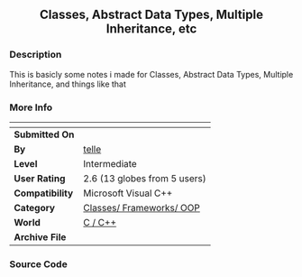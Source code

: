 ﻿<div align="center">

## Classes, Abstract Data Types, Multiple Inheritance, etc


</div>

### Description

This is basicly some notes i made for Classes, Abstract Data Types, Multiple Inheritance, and things like that
 
### More Info
 


<span>             |<span>
---                |---
**Submitted On**   |
**By**             |[telle](https://github.com/Planet-Source-Code/PSCIndex/blob/master/ByAuthor/telle.md)
**Level**          |Intermediate
**User Rating**    |2.6 (13 globes from 5 users)
**Compatibility**  |Microsoft Visual C\+\+
**Category**       |[Classes/ Frameworks/ OOP](https://github.com/Planet-Source-Code/PSCIndex/blob/master/ByCategory/classes-frameworks-oop__3-31.md)
**World**          |[C / C\+\+](https://github.com/Planet-Source-Code/PSCIndex/blob/master/ByWorld/c-c.md)
**Archive File**   |[](https://github.com/Planet-Source-Code/telle-classes-abstract-data-types-multiple-inheritance-etc__3-3191/archive/master.zip)





### Source Code

<head><title>Classes</title>
<style>
<!--
 /* Font Definitions */
 @font-face
	{font-family:"MS Mincho";
	panose-1:2 2 6 9 4 2 5 8 3 4;
	mso-font-alt:"\FF2D\FF33 \660E\671D";
	mso-font-charset:128;
	mso-generic-font-family:modern;
	mso-font-pitch:fixed;
	mso-font-signature:-1610612033 1757936891 16 0 131231 0;}
@font-face
	{font-family:Century;
	panose-1:2 4 6 4 5 5 5 2 3 4;
	mso-font-charset:0;
	mso-generic-font-family:roman;
	mso-font-pitch:variable;
	mso-font-signature:647 0 0 0 159 0;}
@font-face
	{font-family:"\@MS Mincho";
	panose-1:2 2 6 9 4 2 5 8 3 4;
	mso-font-charset:128;
	mso-generic-font-family:modern;
	mso-font-pitch:fixed;
	mso-font-signature:-1610612033 1757936891 16 0 131231 0;}
 /* Style Definitions */
 p.MsoNormal, li.MsoNormal, div.MsoNormal
	{mso-style-parent:"";
	margin:0mm;
	margin-bottom:.0001pt;
	text-align:justify;
	text-justify:inter-ideograph;
	mso-pagination:none;
	font-size:10.5pt;
	mso-bidi-font-size:12.0pt;
	font-family:Century;
	mso-fareast-font-family:"MS Mincho";
	mso-bidi-font-family:"Times New Roman";
	mso-font-kerning:1.0pt;}
span.SpellE
	{mso-style-name:"";
	mso-spl-e:yes;}
span.GramE
	{mso-style-name:"";
	mso-gram-e:yes;}
 /* Page Definitions */
 @page
	{mso-page-border-surround-header:no;
	mso-page-border-surround-footer:no;}
@page Section1
	{size:595.3pt 841.9pt;
	margin:99.25pt 30.0mm 30.0mm 30.0mm;
	mso-header-margin:36.0pt;
	mso-footer-margin:36.0pt;
	mso-paper-source:0;
	layout-grid:18.0pt;}
div.Section1
	{page:Section1;}
-->
</style>
<!--[if gte mso 10]>
<style>
 /* Style Definitions */
 table.MsoNormalTable
	{mso-style-name:"Table Normal";
	mso-tstyle-rowband-size:0;
	mso-tstyle-colband-size:0;
	mso-style-noshow:yes;
	mso-style-parent:"";
	mso-padding-alt:0mm 5.4pt 0mm 5.4pt;
	mso-para-margin:0mm;
	mso-para-margin-bottom:.0001pt;
	mso-pagination:widow-orphan;
	font-size:10.0pt;
	font-family:Century;}
</style>
<body lang=JA style='tab-interval:42.0pt;text-justify-trim:punctuation'>
<div class=Section1 style='layout-grid:18.0pt'>
<p class=MsoNormal><b><u><span lang=EN-US>Classes<o:p></o:p></span></u></b></p>
<p class=MsoNormal><span lang=EN-US>With classes, everything is <i>private</i>,
unless specified otherwise (Using the <b>public:</b> statement). When I say ‘<i>private’</i>,
I mean everything declared under <i>private</i> is not seen by the programmer. <i>Public</i>
declarations are seen by the programmer. Now, you should know that every time a
class is created, a new <i>instance</i> is created. Within a class’s block
scope you declare functions/constructor/deconstructor. It is not recommended to
implant the code of functions for the class directly into the class, but by
using the <b>inline</b> keyword. To define a function outside of a class’s
block scope you use this format:</span></p>
<p class=MsoNormal><span lang=EN-US><o:p> </o:p></span></p>
<p class=MsoNormal><i><span lang=EN-US>Class_Name</span></i><b><span
lang=EN-US>::</span></b><i><span lang=EN-US>Function_Name</span></i><span
lang=EN-US>(<b>arguments</b>) { <i>//function code</i> }</span></p>
<p class=MsoNormal><span lang=EN-US><o:p> </o:p></span></p>
<p class=MsoNormal><span lang=EN-US>Now, there may come a time when you want a
variable value to be the same through all the instances of the class, or you
may just want to share the variable value through all the instances (for
example, you might want to have a count of all the instances of a class). In
order to do this, you use the <b>static</b> keyword. The format is as follows:</span></p>
<p class=MsoNormal><span lang=EN-US><o:p> </o:p></span></p>
<p class=MsoNormal><span lang=EN-US>Static Variable_Type Variable_Name;</span></p>
<p class=MsoNormal><span lang=EN-US><o:p> </o:p></span></p>
<p class=MsoNormal><span lang=EN-US>Here is an example that shows the use of a
static variable in a class:</span></p>
<p class=MsoNormal><span lang=EN-US><o:p> </o:p></span></p>
<p class=MsoNormal><i><span lang=EN-US>class STClass<o:p></o:p></span></i></p>
<p class=MsoNormal><i><span lang=EN-US>{<o:p></o:p></span></i></p>
<p class=MsoNormal><i><span lang=EN-US>int x; //private declaration<o:p></o:p></span></i></p>
<p class=MsoNormal><i><span lang=EN-US>int y; //private declaration<o:p></o:p></span></i></p>
<p class=MsoNormal><i><span lang=EN-US>static int count; //static declaration,
private<o:p></o:p></span></i></p>
<p class=MsoNormal><i><span lang=EN-US>inline counts()<o:p></o:p></span></i></p>
<p class=MsoNormal><i><span lang=EN-US>{<o:p></o:p></span></i></p>
<p class=MsoNormal><i><span lang=EN-US>count++;<o:p></o:p></span></i></p>
<p class=MsoNormal><i><span lang=EN-US>}<o:p></o:p></span></i></p>
<p class=MsoNormal><span lang=EN-US><o:p> </o:p></span></p>
<p class=MsoNormal><span lang=EN-US>STClass St1;</span></p>
<p class=MsoNormal><span lang=EN-US>STClass St2;</span></p>
<p class=MsoNormal><span lang=EN-US><o:p> </o:p></span></p>
<p class=MsoNormal><span lang=EN-US>Basically, count is going to equal 2.</span></p>
<p class=MsoNormal><span lang=EN-US><o:p> </o:p></span></p>
<p class=MsoNormal><b><span lang=EN-US>Function Polymorphism </span></b><span
lang=EN-US>in Classes</span></p>
<p class=MsoNormal><span lang=EN-US>Polymorphism pretty much means many forms,
and thus, function polymorphism means many forms of a function.</span></p>
<p class=MsoNormal><span lang=EN-US>Function Polymorphism is there pretty much
for the user to decide which function they want to use. Now, you should know,
this really isn’t different from Function Overloading, which will be explained
later on.</span></p>
<p class=MsoNormal><span lang=EN-US><o:p> </o:p></span></p>
<p class=MsoNormal><b><span lang=EN-US>Abstract Data Type<o:p></o:p></span></b></p>
<p class=MsoNormal><span lang=EN-US>Abstract Data Type’s require a pure
function, or a NULL function. A format for an ADT is as follows:</span></p>
<p class=MsoNormal><span lang=EN-US>vital void Function Name(arguments) = 0;</span></p>
<p class=MsoNormal><span lang=EN-US>The format can vary.</span></p>
<p class=MsoNormal><span lang=EN-US><o:p> </o:p></span></p>
<p class=MsoNormal><b><span lang=EN-US>Multiple <span class=GramE>Inheritance</span><o:p></o:p></span></b></p>
<p class=MsoNormal><span lang=EN-US>Multiple <span class=GramE>Inheritance</span>
is the ability to transform an array of classes into one. </span></p>
<p class=MsoNormal><span lang=EN-US>Here is an example on Multiple Inheritance:</span></p>
<p class=MsoNormal><span lang=EN-US><o:p> </o:p></span></p>
<p class=MsoNormal><span lang=EN-US>Class This</span></p>
<p class=MsoNormal><span lang=EN-US>{</span></p>
<p class=MsoNormal><span lang=EN-US>int x;</span></p>
<p class=MsoNormal><span lang=EN-US>int y;</span></p>
<p class=MsoNormal><span lang=EN-US>}</span></p>
<p class=MsoNormal><span lang=EN-US><o:p> </o:p></span></p>
<p class=MsoNormal><span lang=EN-US>Class That</span></p>
<p class=MsoNormal><span lang=EN-US>{</span></p>
<p class=MsoNormal><span lang=EN-US>int z;</span></p>
<p class=MsoNormal><span lang=EN-US>}</span></p>
<p class=MsoNormal><span lang=EN-US><o:p> </o:p></span></p>
<p class=MsoNormal><span lang=EN-US>Class <span class=SpellE>ThisNThat</span> :
public This, public That</span></p>
<p class=MsoNormal><span lang=EN-US>{</span></p>
<p class=MsoNormal><span lang=EN-US>x = 100;</span></p>
<p class=MsoNormal><span lang=EN-US>y = 200;</span></p>
<p class=MsoNormal><span lang=EN-US>z = x + y;</span></p>
<p class=MsoNormal><span lang=EN-US>}<o:p></o:p></span></p>
</div>
</body>
</html>

